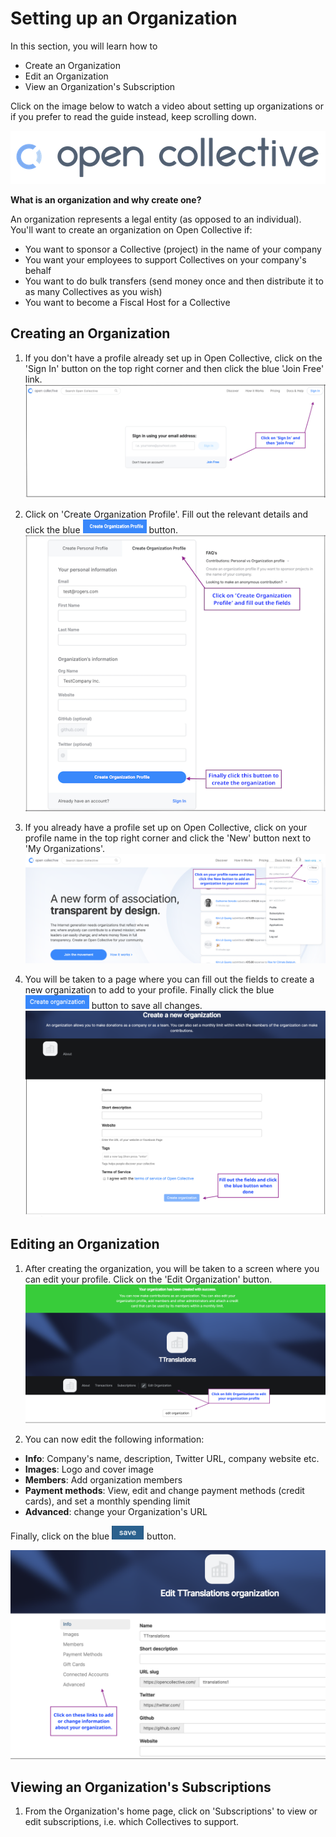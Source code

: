 # Setting up an Organization

In this section, you will learn how to
* Create an Organization
* Edit an Organization
* View an Organization's Subscription

Click on the image below to watch a video about setting up organizations or if you prefer to read the guide instead, keep scrolling down.

[![](images/opencollectivelogo.png)](http://www.youtube.com/watch?v=0AixTyN2NaU)

**What is an organization and why create one?**

An organization represents a legal entity (as opposed to an individual). You'll want to create an organization on Open Collective if:
* You want to sponsor a Collective (project) in the name of your company
* You want your employees to support Collectives on your company's behalf
* You want to do bulk transfers (send money once and then distribute it to as many Collectives as you wish)
* You want to become a Fiscal Host for a Collective

## Creating an Organization

1. If you don't have a profile already set up in Open Collective, click on the 'Sign In' button on the top right corner and then click the blue 'Join Free' link.
  ![Sign In screen](images/Signin.png)



2. Click on 'Create Organization Profile'. Fill out the relevant details and click the blue <img src="images/CreateOrgButton.png" alt="Create an Organization button" width="102px" height="22px"> button.
 ![Create an Organization screen](images/CreateOrgScreen.png)



3. If you already have a profile set up on Open Collective, click on your profile name in the top right corner and click the 'New' button next to 'My Organizations'. 
   ![Create an Organization screen](images/CreateOrgProfile.png)
   
   
   
4. You will be taken to a page where you can fill out the fields to create a new organization to add to your profile. Finally click the blue <img src="images/CreateOrgButton1.png" alt="Create New Organization button" width="102px" height="22px">  button to save all changes.
  ![Create New Organization screen](images/CreateNewOrg.png)


## Editing an Organization

1. After creating the organization, you will be taken to a screen where you can edit your profile. Click on the 'Edit Organization' button.
  ![Edit Organization screen](images/EditOrg.png)

2. You can now edit the following information:
* **Info**: Company's name, description, Twitter URL, company website etc.
* **Images**: Logo and cover image
* **Members**: Add organization members
* **Payment methods**: View, edit and change payment methods (credit cards), and set a monthly spending limit
* **Advanced**: change your Organization's URL

Finally, click on the blue <img src="images/Savebutton.png" alt="Save button" width="52px" height="22px"> button.
  
![Edit Organization screen](images/EditProfile.png)

## Viewing an Organization's Subscriptions

1. From the Organization's home page, click on 'Subscriptions' to view or edit subscriptions, i.e. which Collectives to support.

